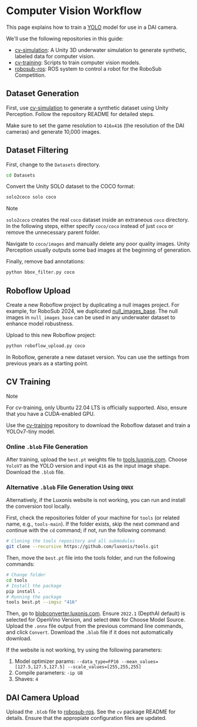 # Computer Vision Workflow
This page explains how to train a [YOLO](https://doi.org/10.48550/arXiv.1506.02640) model for use in a DAI camera.

We'll use the following repositories in this guide:
- [cv-simulation](https://github.com/DukeRobotics/cv-simulation/tree/main): A Unity 3D underwater simulation to generate synthetic, labeled data for computer vision.
- [cv-training](https://github.com/DukeRobotics/cv-training): Scripts to train computer vision models.
- [robosub-ros](https://github.com/DukeRobotics/robosub-ros): ROS system to control a robot for the RoboSub Competition.

## Dataset Generation
First, use [cv-simulation](https://github.com/DukeRobotics/cv-simulation/tree/main) to generate a synthetic dataset using Unity Perception. Follow the repository README for detailed steps.

Make sure to set the game resolution to `416x416` (the resolution of the DAI cameras) and generate 10,000 images.

## Dataset Filtering
First, change to the `Datasets` directory.
```bash
cd Datasets
```

Convert the Unity SOLO dataset to the COCO format:
```bash
solo2coco solo coco
```
> [!NOTE]
> `solo2coco` creates the real `coco` dataset inside an extraneous `coco` directory. In the following steps, either specify `coco/coco` instead of just `coco` or remove the unnecessary parent folder.

Navigate to `coco/images` and manually delete any poor quality images. Unity Perception usually outputs some bad images at the beginning of generation.

Finally, remove bad annotations:
```bash
python bbox_filter.py coco
```

## Roboflow Upload
Create a new Roboflow project by duplicating a null images project. For example, for RoboSub 2024, we duplicated [null_images_base](https://universe.roboflow.com/duke-robotics-club-2024/null_images_base). The null images in `null_images_base` can be used in any underwater dataset to enhance model robustness.

Upload to this new Roboflow project:
```bash
python roboflow_upload.py coco
```

In Roboflow, generate a new dataset version. You can use the settings from previous years as a starting point.

## CV Training
> [!NOTE]
> For cv-training, only Ubuntu 22.04 LTS is officially supported. Also, ensure that you have a CUDA-enabled GPU.

Use the [cv-training](https://github.com/DukeRobotics/cv-training) repository to download the Roboflow dataset and train a YOLOv7-tiny model.

### Online `.blob` File Generation

After training, upload the `best.pt` weights file to [tools.luxonis.com](https://tools.luxonis.com). Choose `YoloV7` as the YOLO version and input `416` as the input image shape. Download the `.blob` file.

### Alternative `.blob` File Generation Using `ONNX`

Alternatively, if the Luxonis website is not working, you can run and install the conversion tool locally.


First, check the repositories folder of your machine for `tools` (or related name, e.g., `tools-main`). If the folder exists, skip the next command and continue with the `cd` command; if not, run the following command:

```bash
# Cloning the tools repository and all submodules
git clone --recursive https://github.com/luxonis/tools.git
```

Then, move the `best.pt` file into the tools folder, and run the following commands:
```bash
# Change folder
cd tools
# Install the package 
pip install .
# Running the package 
tools best.pt --imgsz "416"
```

Then, go to [blobconverter.luxonis.com](https://blobconverter.luxonis.com). Ensure `2022.1` (DepthAI default) is selected for OpenVino Version, and select `ONNX` for Choose Model Source. Upload the `.onnx` file output from the previous command line commands, and click `Convert`. Download the `.blob` file if it does not automatically download.

If the website is not working, try using the following parameters:
1. Model optimizer params: `--data_type=FP16 --mean_values=[127.5,127.5,127.5] --scale_values=[255,255,255]`
2. Compile parameters: `-ip U8`
3. Shaves: `4`


## DAI Camera Upload
Upload the `.blob` file to [robosub-ros](https://github.com/DukeRobotics/robosub-ros). See the `cv` package README for details. Ensure that the appropiate configuration files are updated.
